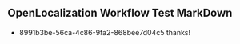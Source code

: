 ## OpenLocalization Workflow Test MarkDown

* 8991b3be-56ca-4c86-9fa2-868bee7d04c5 
thanks!



<!--HONumber=Jan16_HO3-->
